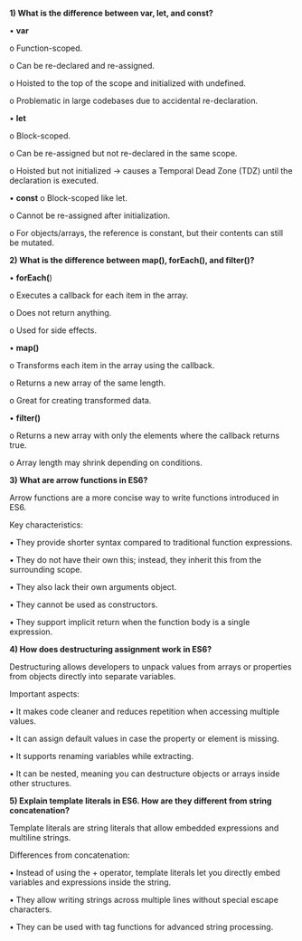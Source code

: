 **1) What is the difference between var, let, and const?**

•	**var**

o	Function-scoped.

o	Can be re-declared and re-assigned.

o	Hoisted to the top of the scope and initialized with undefined.

o	Problematic in large codebases due to accidental re-declaration.

•	**let**

o	Block-scoped.

o	Can be re-assigned but not re-declared in the same scope.

o	Hoisted but not initialized → causes a Temporal Dead Zone (TDZ) until the declaration is executed.

•	**const**
o	Block-scoped like let.

o	Cannot be re-assigned after initialization.

o	For objects/arrays, the reference is constant, but their contents can still be mutated.



**2) What is the difference between map(), forEach(), and filter()?**
   
•	**forEach(**)

o	Executes a callback for each item in the array.

o	Does not return anything.

o	Used for side effects.

•	**map()**

o	Transforms each item in the array using the callback.

o	Returns a new array of the same length.

o	Great for creating transformed data.

•	**filter()**

o	Returns a new array with only the elements where the callback returns true.

o	Array length may shrink depending on conditions.



**3) What are arrow functions in ES6?**

Arrow functions are a more concise way to write functions introduced in ES6.

Key characteristics:

•	They provide shorter syntax compared to traditional function expressions.

•	They do not have their own this; instead, they inherit this from the surrounding scope.

•	They also lack their own arguments object.

•	They cannot be used as constructors.

•	They support implicit return when the function body is a single expression.



**4) How does destructuring assignment work in ES6?**

Destructuring allows developers to unpack values from arrays or properties from objects directly into separate variables.

Important aspects:

•	It makes code cleaner and reduces repetition when accessing multiple values.

•	It can assign default values in case the property or element is missing.

•	It supports renaming variables while extracting.

•	It can be nested, meaning you can destructure objects or arrays inside other structures.



**5) Explain template literals in ES6. How are they different from string concatenation?**
   
Template literals are string literals that allow embedded expressions and multiline strings.

Differences from concatenation:

•	Instead of using the + operator, template literals let you directly embed variables and expressions inside the string.

•	They allow writing strings across multiple lines without special escape characters.

•	They can be used with tag functions for advanced string processing.

